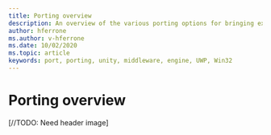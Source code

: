 ```yaml
---
title: Porting overview
description: An overview of the various porting options for bringing existing applications to Mixed Reality.
author: hferrone
ms.author: v-hferrone
ms.date: 10/02/2020
ms.topic: article
keywords: port, porting, unity, middleware, engine, UWP, Win32
---
```



# Porting overview

[//TODO: Need header image]